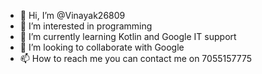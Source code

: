 - 👋 Hi, I’m @Vinayak26809
- 👀 I’m interested in programming
- 🌱 I’m currently learning Kotlin and Google IT support 
- 💞️ I’m looking to collaborate with Google 
- 📫 How to reach me you can contact me on 7055157775

<!---
Vinayak26809/Vinayak26809 is a ✨ special ✨ repository because its `README.md` (this file) appears on your GitHub profile.
You can click the Preview link to take a look at your changes.
--->
